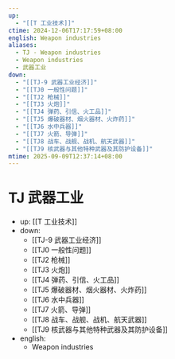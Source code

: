 ```yaml
---
up:
  - "[[T 工业技术]]"
ctime: 2024-12-06T17:17:59+08:00
english: Weapon industries
aliases:
  - TJ - Weapon industries
  - Weapon industries
  - 武器工业
down:
  - "[[TJ-9 武器工业经济]]"
  - "[[TJ0 一般性问题]]"
  - "[[TJ2 枪械]]"
  - "[[TJ3 火炮]]"
  - "[[TJ4 弹药、引信、火工品]]"
  - "[[TJ5 爆破器材、烟火器材、火炸药]]"
  - "[[TJ6 水中兵器]]"
  - "[[TJ7 火箭、导弹]]"
  - "[[TJ8 战车、战舰、战机、航天武器]]"
  - "[[TJ9 核武器与其他特种武器及其防护设备]]"
mtime: 2025-09-09T12:37:14+08:00
---
```


# TJ 武器工业

- up: [[T 工业技术]]
- down:
	- [[TJ-9 武器工业经济]]
	- [[TJ0 一般性问题]]
	- [[TJ2 枪械]]
	- [[TJ3 火炮]]
	- [[TJ4 弹药、引信、火工品]]
	- [[TJ5 爆破器材、烟火器材、火炸药]]
	- [[TJ6 水中兵器]]
	- [[TJ7 火箭、导弹]]
	- [[TJ8 战车、战舰、战机、航天武器]]
	- [[TJ9 核武器与其他特种武器及其防护设备]]
- english:
	- Weapon industries
